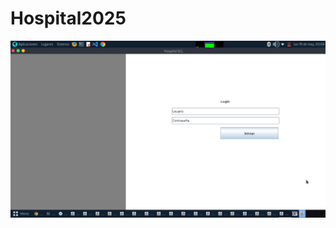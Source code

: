 # Hospital2025

![Logo](https://github.com/Thomas110902/Hospital2025/blob/main/Captura%20de%20pantalla%20-2025-05-19%2003-04-41.png?raw=true)
